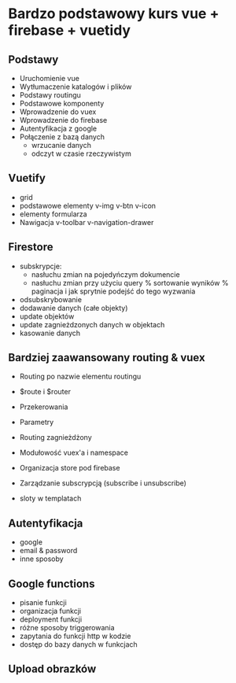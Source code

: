 # Bardzo podstawowy kurs vue + firebase + vuetidy

## Podstawy

- Uruchomienie vue
- Wytłumaczenie katalogów i plików
- Podstawy routingu
- Podstawowe komponenty
- Wprowadzenie do vuex
- Wprowadzenie do firebase
- Autentyfikacja z google
- Połączenie z bazą danych 
  + wrzucanie danych
  + odczyt w czasie rzeczywistym

## Vuetify
- grid 
- podstawowe elementy v-img v-btn v-icon
- elementy formularza
- Nawigacja v-toolbar v-navigation-drawer

## Firestore
- subskrypcje:
  + nasłuchu zmian na pojedyńczym dokumencie
  + nasłuchu zmian przy użyciu query
    % sortowanie wyników
    % paginacja i jak sprytnie podejść do tego wyzwania
- odsubskrybowanie
- dodawanie danych (całe objekty)
- update objektów
- update zagnieżdzonych danych w objektach
- kasowanie danych

## Bardziej zaawansowany routing & vuex
- Routing po nazwie elementu routingu
- $route i $router
- Przekerowania
- Parametry
- Routing zagnieżdżony

- Modułowość vuex'a i namespace
- Organizacja store pod firebase
- Zarządzanie subscrypcją (subscribe i unsubscribe)

- sloty w templatach

## Autentyfikacja
- google
- email & password
- inne sposoby

## Google functions
- pisanie funkcji
- organizacja funkcji
- deployment funkcji
- różne sposoby triggerowania
- zapytania do funkcji http w kodzie
- dostęp do bazy danych w funkcjach

## Upload obrazków



